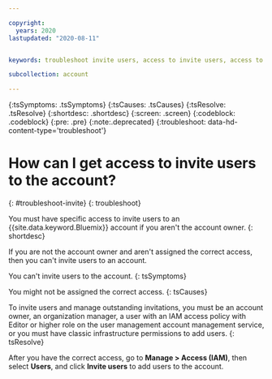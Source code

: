 ```yaml
---

copyright:
  years: 2020
lastupdated: "2020-08-11"


keywords: troubleshoot invite users, access to invite users, access to add users

subcollection: account

---
```


{:tsSymptoms: .tsSymptoms}
{:tsCauses: .tsCauses}
{:tsResolve: .tsResolve}
{:shortdesc: .shortdesc}
{:screen: .screen}
{:codeblock: .codeblock}
{:pre: .pre}
{:note:.deprecated}
{:troubleshoot: data-hd-content-type='troubleshoot'}

# How can I get access to invite users to the account? 
{: #troubleshoot-invite}
{: troubleshoot}

You must have specific access to invite users to an {{site.data.keyword.Bluemix}} account if you aren't the account owner.
{: shortdesc}

If you are not the account owner and aren't assigned the correct access, then you can't invite users to an account. 

You can't invite users to the account.
{: tsSymptoms}
   
You might not be assigned the correct access. 
{: tsCauses}

To invite users and manage outstanding invitations, you must be an account owner, an organization manager, a user with an IAM access policy with Editor or higher role on the user management account management service, or you must have classic infrastructure permissions to add users.
{: tsResolve}

After you have the correct access, go to **Manage > Access (IAM)**, then select **Users**, and click **Invite users** to add users to the account.
